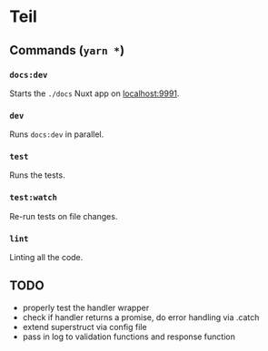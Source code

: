 # Teil

## Commands (`yarn *`)

### `docs:dev`

Starts the `./docs` Nuxt app on [localhost:9991](http://localhost:9991).

### `dev`

Runs `docs:dev` in parallel.

### `test`

Runs the tests.

### `test:watch`

Re-run tests on file changes.

### `lint`

Linting all the code.

## TODO

- properly test the handler wrapper
- check if handler returns a promise, do error handling via .catch
- extend superstruct via config file
- pass in log to validation functions and response function
